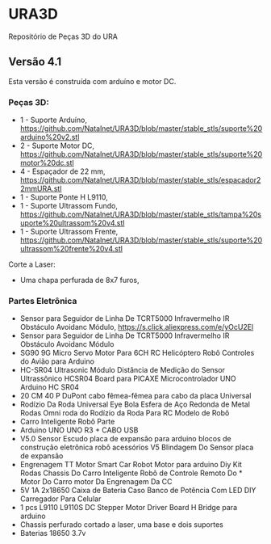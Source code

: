 # URA3D
Repositório de Peças 3D do URA

## Versão 4.1 

Esta versão é construída com arduíno e motor DC. 

### Peças 3D: 
* 1 - Suporte Arduíno, https://github.com/Natalnet/URA3D/blob/master/stable_stls/suporte%20arduino%20v2.stl
* 2 - Suporte Motor DC, https://github.com/Natalnet/URA3D/blob/master/stable_stls/suporte%20motor%20dc.stl
* 4 - Espaçador de 22 mm, https://github.com/Natalnet/URA3D/blob/master/stable_stls/espacador22mmURA.stl 
* 1 - Suporte Ponte H L9110, 
* 1 - Suporte Ultrassom Fundo, https://github.com/Natalnet/URA3D/blob/master/stable_stls/tampa%20suporte%20ultrassom%20v4.stl
* 1 - Suporte Ultrassom Frente, https://github.com/Natalnet/URA3D/blob/master/stable_stls/suporte%20ultrassom%20frente%20v4.stl


Corte a Laser:
* Uma chapa perfurada de 8x7 furos, 

### Partes Eletrônica
* Sensor para Seguidor de Linha De TCRT5000 Infravermelho IR Obstáculo Avoidanc Módulo, https://s.click.aliexpress.com/e/yOcU2El
* Sensor para Seguidor de Linha De TCRT5000 Infravermelho IR Obstáculo Avoidanc Módulo
* SG90 9G Micro Servo Motor Para 6CH RC Helicóptero Robô Controles do Avião para Arduino
* HC-SR04 Ultrasonic Módulo Distância de Medição do Sensor Ultrassônico HCSR04 Board para PICAXE Microcontrolador UNO Arduino HC SR04
* 20 CM 40 P DuPont cabo fêmea-fêmea para cabo da placa Universal
* Rodízio Da Roda Universal Eye Bola Esfera de Aço Redonda de Metal Rodas Omni roda do Rodízio da Roda Para RC Modelo de Robô 
* Carro Inteligente Robô Parte
* Arduino UNO UNO R3 + CABO USB
* V5.0 Sensor Escudo placa de expansão para arduino blocos de construção eletrônica robô acessórios V5 Blindagem Do Sensor placa de expansão
* Engrenagem TT Motor Smart Car Robot Motor para arduino Diy Kit Rodas Chassis Do Carro Inteligente Robô de Controle Remoto Do * Motor Do Carro motor Da Engrenagem Da CC
* 5V 1A 2x18650 Caixa de Bateria Caso Banco de Potência Com LED DIY Carregador Para Celular
* 1 pcs L9110 L9110S DC Stepper Motor Driver Board H Bridge para arduino
* Chassis perfurado cortado a laser, uma base e dois suportes 
* Baterias 18650 3.7v 
